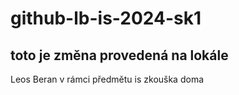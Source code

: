 # github-lb-is-2024-sk1

## toto je změna provedená na lokále

Leos Beran
v rámci předmětu is
zkouška doma